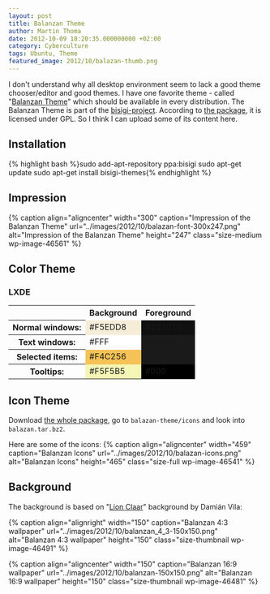 ```yaml
---
layout: post
title: Balanzan Theme
author: Martin Thoma
date: 2012-10-09 18:20:35.000000000 +02:00
category: Cyberculture
tags: Ubuntu, Theme
featured_image: 2012/10/balazan-thumb.png
---
```

I don't understand why all desktop environment seem to lack a good theme chooser/editor and good themes. I have one favorite theme - called "<a href="http://www.bisigi-project.org/?p=28&lang=en">Balanzan Theme</a>" which should be available in every distribution. The Balanzan Theme is part of the <a href="http://www.bisigi-project.org/?lang=en">bisigi-project</a>. According to <a href="https://launchpad.net/~bisigi/+archive/ppa/+files/balanzan-theme_1.8.1.natty.ppa1.tar.gz">the package</a>, it is licensed under GPL. So I think I can upload some of its content here.

<h2>Installation</h2>
{% highlight bash %}sudo add-apt-repository ppa:bisigi
sudo apt-get update
sudo apt-get install bisigi-themes{% endhighlight %}

<h2>Impression</h2>
{% caption align="aligncenter" width="300" caption="Impression of the Balanzan Theme" url="../images/2012/10/balazan-font-300x247.png" alt="Impression of the Balanzan Theme"  height="247" class="size-medium wp-image-46561" %}

<h2>Color Theme</h2>
<h3>LXDE</h3>
<table class="wikitable">
<tr>
  <th>&nbsp;</th>
  <th>Background</th>
  <th>Foreground</th>
</tr>
<tr>
  <th>Normal windows:</th>
  <td style="background-color:#F5EDD8">#F5EDD8</td>
  <td style="background-color:#101010">#101010</td>
</tr>
<tr>
  <th>Text windows:</th>
  <td style="background-color:#FFF">#FFF</td>
  <td style="background-color:#1A1A1A">#1A1A1A</td>
</tr>
<tr>
  <th>Selected items:</th>
  <td style="background-color:#F4C256">#F4C256</td>
  <td style="background-color:#1A1A1A">#1A1A1A</td>
</tr>
<tr>
  <th>Tooltips:</th>
  <td style="background-color:#F5F5B5">#F5F5B5</td>
  <td style="background-color:#000">#000</td>
</tr>
</table>

<h2>Icon Theme</h2>
Download <a href="https://launchpad.net/~bisigi/+archive/ppa/+files/balanzan-theme_1.8.1.natty.ppa1.tar.gz">the whole package</a>, go to <code>balazan-theme/icons</code> and look into <code>balazan.tar.bz2</code>.

Here are some of the icons:
{% caption align="aligncenter" width="459" caption="Balanzan Icons" url="../images/2012/10/balazan-icons.png" alt="Balanzan Icons"  height="465" class="size-full wp-image-46541" %}

<h2>Background</h2>
The background is based on "<a href="http://ubuntu.damianvila.com/">Lion Claar</a>" background by Dami&aacute;n Vila:

{% caption align="alignright" width="150" caption="Balanzan 4:3 wallpaper" url="../images/2012/10/balanzan_4_3-150x150.png" alt="Balanzan 4:3 wallpaper"  height="150" class="size-thumbnail wp-image-46491" %}

{% caption align="aligncenter" width="150" caption="Balanzan 16:9 wallpaper" url="../images/2012/10/balanzan-150x150.png" alt="Balanzan 16:9 wallpaper"  height="150" class="size-thumbnail wp-image-46481" %}
